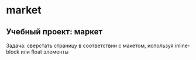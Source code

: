 # market

## Учебный проект: маркет

Задача: сверстать страницу в соответствии с макетом, используя inline-block или float элементы
